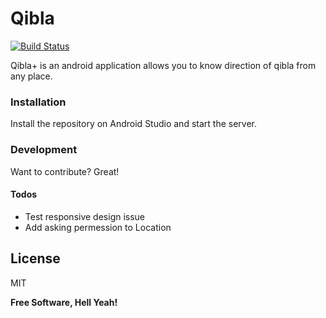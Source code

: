 # Qibla

[![Build Status](https://travis-ci.org/joemccann/dillinger.svg?branch=master)](https://travis-ci.org/joemccann/dillinger)

Qibla+ is an android application allows you to know direction of qibla from any place.

### Installation

Install the repository on Android Studio and start the server.

### Development

Want to contribute? Great!

#### Todos

 - Test responsive design issue
 - Add asking permession to Location

License
----

MIT


**Free Software, Hell Yeah!**
